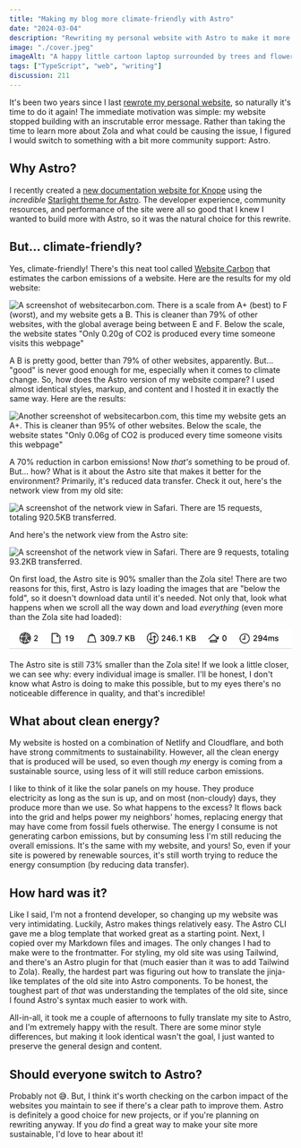 ```yaml
---
title: "Making my blog more climate-friendly with Astro"
date: "2024-03-04"
description: "Rewriting my personal website with Astro to make it more climate-friendly."
image: "./cover.jpeg"
imageAlt: "A happy little cartoon laptop surrounded by trees and flowers"
tags: ["TypeScript", "web", "writing"]
discussion: 211
---
```


It's been two years since I last [rewrote my personal website](/blog/new-year-new-website), so naturally it's time
to do it again! The immediate motivation was simple: my website stopped building with an inscrutable error message.
Rather than taking the time to learn more about Zola and what could be causing the issue, I figured I would switch to
something with a bit more community support: Astro.

## Why Astro?

I recently created a [new documentation website for Knope](https://knope.tech) using the _incredible_
[Starlight theme for Astro](https://starlight.astro.build/getting-started/).
The developer experience, community resources,
and performance of the site were all so good that I knew I wanted to build more with Astro, so it was the natural choice
for this rewrite.

## But... climate-friendly?

Yes, climate-friendly! There's this neat tool called [Website Carbon](https://www.websitecarbon.com/) that estimates the
carbon emissions of a website.
Here are the results for my old website:

![
  A screenshot of websitecarbon.com. There is a scale from A+ (best) to F (worst), and my website gets a B.
  This is cleaner than 79% of other websites, with the global average being between E and F.
  Below the scale, the website states "Only 0.20g of CO2 is produced every time someone visits this webpage"
](./old-site-carbon.png)

A B is pretty good, better than 79% of other websites, apparently. But... "good" is never good enough for me, especially
when it comes to climate change.
So, how does the Astro version of my website compare? I used almost identical styles, markup, and content and I hosted it
in exactly the same way. Here are the results:

![
  Another screenshot of websitecarbon.com, this time my website gets an A+.
  This is cleaner than 95% of other websites.
  Below the scale, the website states "Only 0.06g of CO2 is produced every time someone visits this webpage"
](./new-site-carbon.png)

A 70% reduction in carbon emissions! Now _that's_ something to be proud of. But... how? What is it about the
Astro site that makes it better for the environment?
Primarily, it's reduced data transfer. Check it out, here's the network view from my old site:

![
  A screenshot of the network view in Safari. There are 15 requests, totaling 920.5KB transferred.
](./old-site-network.png)

And here's the network view from the Astro site:

![
  A screenshot of the network view in Safari. There are 9 requests, totaling 93.2KB transferred.
](./new-site-network.png)

On first load, the Astro site is 90% smaller than the Zola site! There are two reasons for this, first, Astro is
lazy loading the images that are "below the fold", so it doesn't download data until it's needed. Not only that, look
what happens when we scroll all the way down and load _everything_ (even more than the Zola site had loaded):

![A screenshot of network stats summary in Safari. There are now 19 requests, totaling 246.1KB transferred.](./new-site-after-load.png)

The Astro site is still 73% smaller than the Zola site! If we look a little closer, we can see why: every individual
image is smaller. I'll be honest, I don't know what Astro is doing to make this possible, but to my eyes there's no noticeable
difference in quality, and that's incredible!

## What about clean energy?

My website is hosted on a combination of Netlify and Cloudflare, and both have strong commitments to sustainability.
However, all the clean energy that is produced will be used, so even though _my_ energy is coming from a sustainable source,
using less of it will still reduce carbon emissions.

I like to think of it like the solar panels on my house.
They produce electricity as long as the sun is up, and on most (non-cloudy)
days, they produce more than we use. So what happens to the excess? It flows back into the grid and helps power my neighbors'
homes, replacing energy that may have come from fossil fuels otherwise.
The energy I consume is not generating carbon emissions, but by consuming less I'm still reducing the overall emissions.
It's the same with my website, and yours! So, even if your site is powered by renewable sources, it's still worth trying
to reduce the energy consumption (by reducing data transfer).

## How hard was it?

Like I said, I'm not a frontend developer, so changing up my website was very intimidating. Luckily, Astro makes
things relatively easy.
The Astro CLI gave me a blog template that worked great as a starting point. Next, I copied over my Markdown files and images.
The only changes I had to make were to the frontmatter.
For styling, my old site was using Tailwind, and there's an Astro plugin for that
(much easier than it was to add Tailwind to Zola). Really, the hardest part was figuring out how to translate the
jinja-like templates of the old site into Astro components. To be honest, the toughest part of _that_ was understanding
the templates of the old site, since I found Astro's syntax much easier to work with.

All-in-all, it took me a couple of afternoons to fully translate my site to Astro, and I'm extremely happy with the result.
There are some minor style differences, but making it look identical wasn't the goal, I just wanted to preserve the
general design and content.

## Should everyone switch to Astro?

Probably not 😅. But, I think it's worth checking on the carbon impact of the websites you maintain to see if there's
a clear path to improve them.
Astro is definitely a good choice for new projects, or if you're planning on rewriting anyway.
If you _do_ find a great way to make your site more sustainable, I'd love to hear about it!
